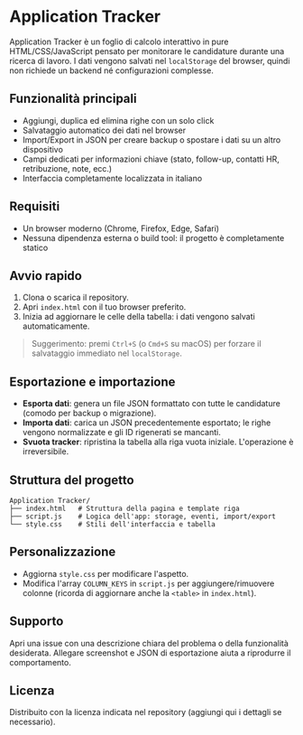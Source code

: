 # Application Tracker

Application Tracker è un foglio di calcolo interattivo in pure HTML/CSS/JavaScript pensato per monitorare le candidature durante una ricerca di lavoro. I dati vengono salvati nel `localStorage` del browser, quindi non richiede un backend né configurazioni complesse.

## Funzionalità principali
- Aggiungi, duplica ed elimina righe con un solo click
- Salvataggio automatico dei dati nel browser
- Import/Export in JSON per creare backup o spostare i dati su un altro dispositivo
- Campi dedicati per informazioni chiave (stato, follow-up, contatti HR, retribuzione, note, ecc.)
- Interfaccia completamente localizzata in italiano

## Requisiti
- Un browser moderno (Chrome, Firefox, Edge, Safari)
- Nessuna dipendenza esterna o build tool: il progetto è completamente statico

## Avvio rapido
1. Clona o scarica il repository.
2. Apri `index.html` con il tuo browser preferito.
3. Inizia ad aggiornare le celle della tabella: i dati vengono salvati automaticamente.

> Suggerimento: premi `Ctrl+S` (o `Cmd+S` su macOS) per forzare il salvataggio immediato nel `localStorage`.

## Esportazione e importazione
- **Esporta dati**: genera un file JSON formattato con tutte le candidature (comodo per backup o migrazione).
- **Importa dati**: carica un JSON precedentemente esportato; le righe vengono normalizzate e gli ID rigenerati se mancanti.
- **Svuota tracker**: ripristina la tabella alla riga vuota iniziale. L'operazione è irreversibile.

## Struttura del progetto
```
Application Tracker/
├── index.html   # Struttura della pagina e template riga
├── script.js    # Logica dell'app: storage, eventi, import/export
└── style.css    # Stili dell'interfaccia e tabella
```

## Personalizzazione
- Aggiorna `style.css` per modificare l'aspetto.
- Modifica l'array `COLUMN_KEYS` in `script.js` per aggiungere/rimuovere colonne (ricorda di aggiornare anche la `<table>` in `index.html`).

## Supporto
Apri una issue con una descrizione chiara del problema o della funzionalità desiderata. Allegare screenshot e JSON di esportazione aiuta a riprodurre il comportamento.

## Licenza
Distribuito con la licenza indicata nel repository (aggiungi qui i dettagli se necessario).
